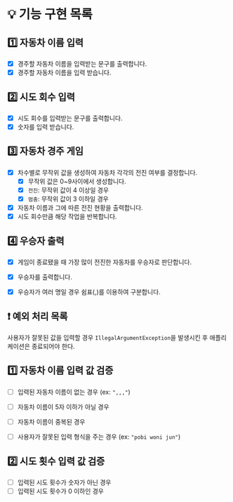 # 💡 기능 구현 목록

## 1️⃣ 자동차 이름 입력
- [x] 경주할 자동차 이름을 입력받는 문구를 출력합니다. 
- [x] 경주할 자동차 이름을 입력 받습니다.

## 2️⃣ 시도 회수 입력 
- [x] 시도 회수를 입력받는 문구를 출력합니다.
- [x] 숫자를 입력 받습니다.

## 3️⃣ 자동차 경주 게임
- [x] 차수별로 무작위 값을 생성하여 자동차 각각의 전진 여부를 결정합니다.
  - [x] 무작위 값은 0~9사이에서 생성합니다.
  - [x] `전진`: 무작위 값이 4 이상일 경우
  - [x] `멈춤`: 무작위 값이 3 이하일 경우
- [x] 자동차 이름과 그에 따른 전진 현황을 출력합니다.
- [x] 시도 회수만큼 해당 작업을 반복합니다.

## 4️⃣ 우승자 출력
- [x] 게임이 종료됐을 때 가장 많이 전진한 자동차를 우승자로 판단합니다. 
- [x] 우승자를 출력합니다.
- [x] 우승자가 여러 명일 경우 쉼표(,)를 이용하여 구분합니다.


## ❗️ 예외 처리 목록
사용자가 잘못된 값을 입력할 경우 `IllegalArgumentException`을 발생시킨 후 애플리케이션은 종료되어야 한다.

## 1️⃣ 자동차 이름 입력 값 검증
- [ ] 입력된 자동차 이름이 없는 경우 (ex: `",,,"`)
- [ ] 자동차 이름이 5자 이하가 아닐 경우
- [ ] 자동차 이름이 중복된 경우
- [ ] 사용자가 잘못된 입력 형식을 주는 경우 (ex: `"pobi woni jun"`)


## 2️⃣ 시도 횟수 입력 값 검증
- [ ] 입력된 시도 횟수가 숫자가 아닌 경우
- [ ] 입력된 시도 횟수가 0 이하인 경우
